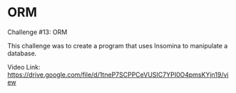 # ORM
Challenge #13: ORM

This challenge was to create a program that uses Insomina to manipulate a database.

Video Link: https://drive.google.com/file/d/1tneP7SCPPCeVUSIC7YPI0O4pmsKYjn19/view